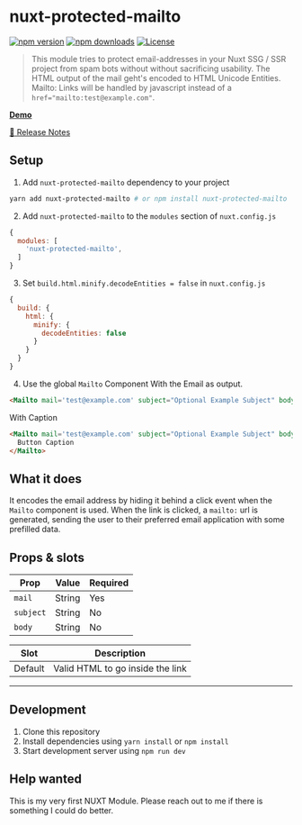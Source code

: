 # nuxt-protected-mailto

[![npm version][npm-version-src]][npm-version-href]
[![npm downloads][npm-downloads-src]][npm-downloads-href]
[![License][license-src]][license-href]

> This module tries to protect email-addresses in your Nuxt SSG / SSR project from spam bots without without sacrificing usability. The HTML output of the mail geht's encoded to HTML Unicode Entities. Mailto: Links will be handled by javascript instead of a `href="mailto:test@example.com"`.

[**Demo**](https://mmoollllee.github.io/nuxt-protected-mailto/)

[📖 Release Notes](./CHANGELOG.md)

## Setup

1. Add `nuxt-protected-mailto` dependency to your project

```bash
yarn add nuxt-protected-mailto # or npm install nuxt-protected-mailto
```

2. Add `nuxt-protected-mailto` to the `modules` section of `nuxt.config.js`

```js
{
  modules: [
    'nuxt-protected-mailto',
  ]
}
```

3. Set `build.html.minify.decodeEntities = false` in `nuxt.config.js`

```js
{
  build: {
    html: {
      minify: {
        decodeEntities: false
      }
    }
  }
}
```

4. Use the global `Mailto` Component
With the Email as output.
```html 
<Mailto mail='test@example.com' subject="Optional Example Subject" body="Optional Placeholder Body" title="Write me a email" />
```

With Caption
```html 
<Mailto mail='test@example.com' subject="Optional Example Subject" body="Optional Placeholder Body" title="Write me a email">
  Button Caption
</Mailto>
```

## What it does

It encodes the email address by hiding it behind a click event when the `Mailto` component is used. When the link is clicked, a `mailto:` url is generated, sending the user to their preferred email application with some prefilled data.

## Props & slots

| Prop      | Value  | Required |
|-----------|--------|----------|
| `mail`    | String | Yes      |
| `subject` | String | No       |
| `body`    | String | No       |

| Slot      | Description                      |
|-----------|----------------------------------|
| Default   | Valid HTML to go inside the link |

---

## Development

1. Clone this repository
2. Install dependencies using `yarn install` or `npm install`
3. Start development server using `npm run dev`

## Help wanted

This is my very first NUXT Module. Please reach out to me if there is something I could do better.

<!-- Badges -->
[npm-version-src]: https://img.shields.io/npm/v/nuxt-protected-mailto/latest.svg?style=flat-square
[npm-version-href]: https://npmjs.com/package/nuxt-protected-mailto

[npm-downloads-src]: https://img.shields.io/npm/dt/nuxt-protected-mailto.svg?style=flat-square
[npm-downloads-href]: https://npmjs.com/package/nuxt-protected-mailto

[circle-ci-src]: https://img.shields.io/circleci/project/github/.svg?style=flat-square
[circle-ci-href]: https://circleci.com/gh/

[codecov-src]: https://img.shields.io/codecov/c/github/.svg?style=flat-square
[codecov-href]: https://codecov.io/gh/

[license-src]: https://img.shields.io/npm/l/nuxt-protected-mailto.svg?style=flat-square
[license-href]: https://npmjs.com/package/nuxt-protected-mailto
